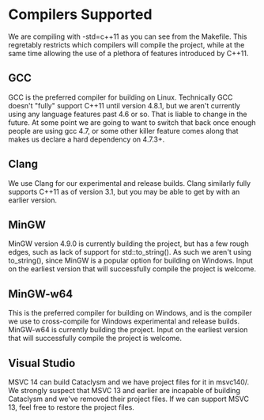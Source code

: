 # Compilers Supported

We are compiling with -std=c++11 as you can see from the Makefile.
This regretably restricts which compilers will compile the project, while at the same time allowing the use of a plethora of features introduced by C++11.

## GCC

GCC is the preferred compiler for building on Linux.
Technically GCC doesn't "fully" support C++11 until version 4.8.1, but we aren't currently using any language features past 4.6 or so.  That is liable to change in the future.
At some point we are going to want to switch that back once enough people are using gcc 4.7, or some other killer feature comes along that makes us declare a hard dependency on 4.7.3+.

## Clang

We use Clang for our experimental and release builds.
Clang similarly fully supports C++11 as of version 3.1, but you may be able to get by with an earlier version.

## MinGW

MinGW version 4.9.0 is currently building the project, but has a few rough edges, such as lack of support for std::to_string().  As such we aren't using to_string(), since MinGW is a popular option for building on Windows.  Input on the earliest version that will successfully compile the project is welcome.

## MinGW-w64

This is the preferred compiler for building on Windows, and is the compiler we use to cross-compile for Windows experimental and release builds.
MinGW-w64 is currently building the project.  Input on the earliest version that will successfully compile the project is welcome.

## Visual Studio

MSVC 14 can build Cataclysm and we have project files for it in msvc140/.  We strongly suspect that MSVC 13 and earlier are incapable of building Cataclysm and we've removed their project files.  If we can support MSVC 13, feel free to restore the project files.
